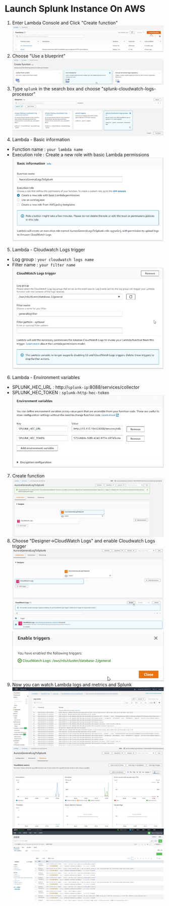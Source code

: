 # Launch Splunk Instance On AWS
1. Enter Lambda Console  and Click "Create function"  
![](../images/4.2.jpg)  
2. Choose "Use a blueprint"  
![](../images/4.3.jpg)  
3. Type `splunk` in the search box and choose "splunk-cloudwatch-logs-processor"  
![](../images/4.4.jpg)  
4. Lambda - Basic information  
* Function name : `your lambda name`  
* Execution role : Create a new role with basic Lambda permissions   
![](../images/4.5.jpg)  
5. Lambda - Cloudwatch Logs trigger  
* Log group : `your cloudwatch logs name`  
* Filter name : `your filter name`  
![](../images/4.6.jpg)  
6. Lambda - Environment variables  
* SPLUNK_HEC_URL : http://`splunk-ip`:8088/services/collector  
* SPLUNK_HEC_TOKEN : `splunk-http-hec-token`  
![](../images/4.7.jpg)  
7. Create function  
![](../images/4.8.jpg)  
8. Choose "Designer->CloudWatch Logs" and enable Cloudwatch Logs trigger  
![](../images/4.9.jpg)  
![](../images/4.10.jpg)  
9. Now you can watch Lambda logs and metrics and Splunk  
![](../images/4.11.jpg)  
![](../images/4.12.jpg)  
![](../images/4.13.jpg)  